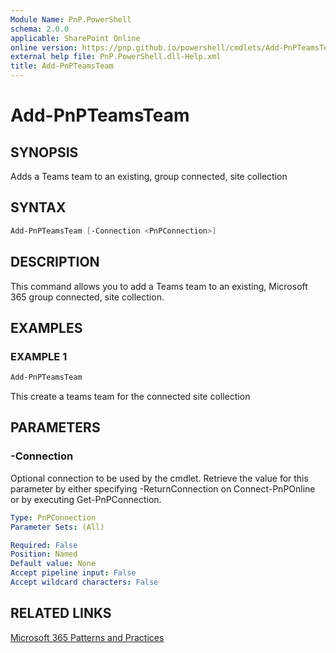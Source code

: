 ```yaml
---
Module Name: PnP.PowerShell
schema: 2.0.0
applicable: SharePoint Online
online version: https://pnp.github.io/powershell/cmdlets/Add-PnPTeamsTeam.html
external help file: PnP.PowerShell.dll-Help.xml
title: Add-PnPTeamsTeam
---
```

  
# Add-PnPTeamsTeam

## SYNOPSIS
Adds a Teams team to an existing, group connected, site collection

## SYNTAX

```powershell
Add-PnPTeamsTeam [-Connection <PnPConnection>] 
```

## DESCRIPTION
This command allows you to add a Teams team to an existing, Microsoft 365 group connected, site collection.

## EXAMPLES

### EXAMPLE 1
```powershell
Add-PnPTeamsTeam
```

This create a teams team for the connected site collection

## PARAMETERS

### -Connection
Optional connection to be used by the cmdlet. Retrieve the value for this parameter by either specifying -ReturnConnection on Connect-PnPOnline or by executing Get-PnPConnection.

```yaml
Type: PnPConnection
Parameter Sets: (All)

Required: False
Position: Named
Default value: None
Accept pipeline input: False
Accept wildcard characters: False
```

## RELATED LINKS

[Microsoft 365 Patterns and Practices](https://aka.ms/m365pnp)


